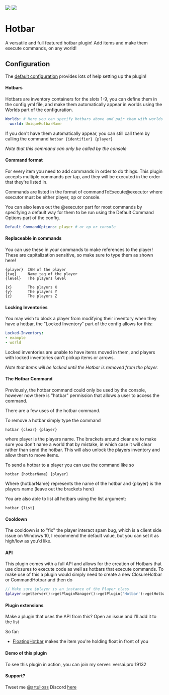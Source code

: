 [![](https://poggit.pmmp.io/shield.state/Hotbar)](https://poggit.pmmp.io/p/Hotbar) [![](https://poggit.pmmp.io/shield.api/Hotbar)](https://poggit.pmmp.io/p/Hotbar)
# Hotbar
A versatile and full featured hotbar plugin! Add items and make them execute commands, on any world!
## Configuration

The [default configuration](https://github.com/artulloss/Hotbar/blob/master/resources/config.yml) provides lots of help setting up the plugin!

#### Hotbars

Hotbars are inventory containers for the slots 1-9, you can define them in the config.yml file, and make them automatically appear in worlds using the Worlds part of the configuration.

```yaml
Worlds: # Here you can specify hotbars above and pair them with worlds
  world: UniqueHotbarName
 ```

If you don't have them automatically appear, you can still call them by calling the command `hotbar {identifier} {player}`

*Note that this command can only be called by the console*

#### Command format

For every item you need to add commands in order to do things.
This plugin accepts multiple commands per tap, and they will be executed in the order that they're listed in.

Commands are listed in the format of commandToExecute@executor where executor must be either player, op or console.

You can also leave out the @executor part for most commands by specifying a default way for them to be run using the Default Command Options part of the config.
```yaml
Default CommandOptions: player # or op or console
```

#### Replaceable in commands
You can use these in your commands to make references to the player!
These are capitalization sensitive, so make sure to type them as shown here!
```
{player}  IGN of the player
{tag}     Name tag of the player
{level}   The players level

{x}       The players X
{y}       The players Y
{z}       The players Z
```

#### Locking Inventories

You may wish to block a player from modifying their inventory when they have a hotbar, the "Locked Inventory" part of the config allows for this:

```yaml
Locked-Inventory:
- example
- world
```

Locked inventories are unable to have items moved in them, and players with locked inventories can't pickup items or arrows.

*Note that items will be locked until the Hotbar is removed from the player.*

#### The Hotbar Command

Previously, the hotbar command could only be used by the console, however now there is "hotbar" permission that allows a user to access the command.

There are a few uses of the hotbar command.

To remove a hotbar simply type the command
```
hotbar {clear} {player}
```

where player is the players name. The brackets around clear are to make sure you don't name a world that by mistake, in which case it will clear rather than send the hotbar. This will also unlock the players inventory and allow them to move items.

To send a hotbar to a player you can use the command like so

```
hotbar {hotbarName} {player}
```

Where {hotbarName} represents the name of the hotbar and {player} is the players name (leave out the brackets here)

You are also able to list all hotbars using the list argument:

```
hotbar {list}
```

#### Cooldown
The cooldown is to "fix" the player interact spam bug, which is a client side issue on Windows 10, I recommend the default value, but you can set it as high/low as you'd like.

#### API

This plugin comes with a full API and allows for the creation of Hotbars that use closures to execute code as well as hotbars that execute commands. To make use of this a plugin would simply need to create a new ClosureHotbar or CommandHotbar and then do 
```php
// Make sure $player is an instance of the Player class
$player->getServer()->getPluginManager()->getPlugin('Hotbar')->getHotbarUsers()->assign($player, $hotbar);
```

#### Plugin extensions

Make a plugin that uses the API from this? Open an issue and I'll add it to the list

So far:

- [FloatingHotbar](https://github.com/artulloss/FloatingHotbar) makes the item you're holding float in front of you

#### Demo of this plugin
To see this plugin in action, you can join my server: versai.pro 19132

#### Support?
Tweet me [@artulloss](https://twitter.com/artulloss)
Discord [here](https://discord.versai.pro)
